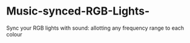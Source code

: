 # Music-synced-RGB-Lights-
Sync your RGB lights with sound: allotting any frequency range to each colour
